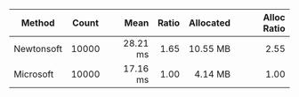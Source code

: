 | Method      | Count | Mean     | Ratio | Allocated | Alloc Ratio |
|-------------|------ |---------:|------:|----------:|------------:|
| Newtonsoft  | 10000 | 28.21 ms |  1.65 |  10.55 MB |        2.55 |
| Microsoft   | 10000 | 17.16 ms |  1.00 |   4.14 MB |        1.00 |

